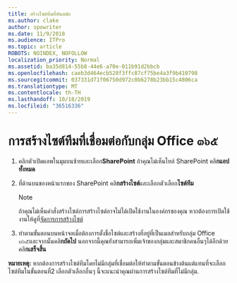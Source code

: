 ```yaml
---
title: สร้างไซต์ทีมที่ทันสมัย
ms.author: clake
author: spowriter
ms.date: 11/9/2018
ms.audience: ITPro
ms.topic: article
ROBOTS: NOINDEX, NOFOLLOW
localization_priority: Normal
ms.assetid: ba35d814-55b8-44e6-a70e-011b91d2bbcb
ms.openlocfilehash: caeb3d464ecb528f3ffc87cf75be4a3f9b410798
ms.sourcegitcommit: 037331d71f06750d972c0b6278b23bb15c4806ca
ms.translationtype: MT
ms.contentlocale: th-TH
ms.lasthandoff: 10/18/2019
ms.locfileid: "36516336"
---
```

# <a name="create-an-office-365-group-connected-team-site"></a>การสร้างไซต์ทีมที่เชื่อมต่อกับกลุ่ม Office ๓๖๕

1. คลิกตัวเปิดแอพในมุมบนซ้ายและเลือก**SharePoint** ถ้าคุณไม่เห็นไทล์ SharePoint คลิ**กแอปทั้งหมด**
    
2. ที่ด้านบนของหน้าแรกของ SharePoint คลิ**กสร้างไซต์**และเลือกตัวเลือก**ไซต์ทีม** 
    
    > [!NOTE]
    > ถ้าคุณไม่เห็นคำสั่งสร้างไซต์การสร้างไซต์อาจไม่ได้เปิดใช้งานในองค์กรของคุณ หากต้องการเปิดใช้งานให้ดูที่[จัดการการสร้างไซต์](https://go.microsoft.com/fwlink/?linkid=2009644) 
  
3. ทำตามขั้นตอนบนหน้าจอเมื่อต้องการตั้งชื่อไซต์และสร้างที่อยู่ที่เป็นเมลสำหรับกลุ่ม Office ๓๖๕และจากนั้นคลิ**กถัดไป** นอกจากนี้คุณยังสามารถเพิ่มเจ้าของกลุ่มและสมาชิกคนอื่นๆได้อีกด้วย คลิ**กเสร็จสิ้น**
  
 **หมายเหตุ:** หากต้องการสร้างไซต์ทีมโดยไม่มีกลุ่มที่เชื่อมต่อให้ทำตามขั้นตอนข้างต้นแต่แทนที่จะเลือกไซต์ทีมในขั้นตอนที่2 เลือกตัวเลือกอื่นๆ นี้จะแนะนำคุณผ่านการสร้างไซต์ทีมที่ไม่มีกลุ่ม. 
    

